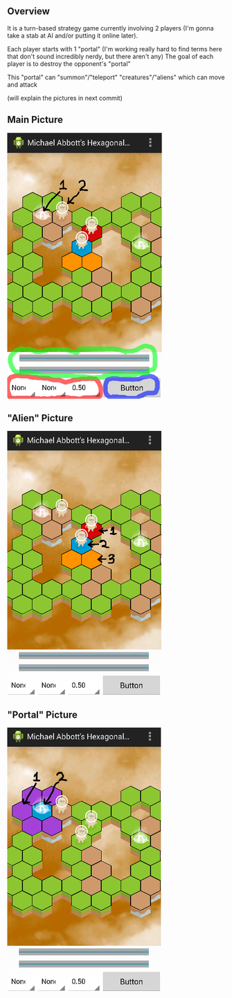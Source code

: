 Overview
-----
It is a turn-based strategy game currently involving 2 players (I'm gonna take a stab at AI and/or putting it online later).

Each player starts with 1 "portal" (I'm working really hard to find terms here that don't sound incredibly nerdy, but there aren't any)
The goal of each player is to destroy the opponent's "portal"

This "portal" can "summon"/"teleport" "creatures"/"aliens" which can move and attack


(will explain the pictures in next commit)

Main Picture
-----
![alt text](https://raw.githubusercontent.com/abbott221/WebsiteAndApp/master/pictures_display/4_3_main.png "Main Picture")



"Alien" Picture
-----
![alt text](https://raw.githubusercontent.com/abbott221/WebsiteAndApp/master/pictures_display/4_3_occupant.png "Main Picture")



"Portal" Picture
-----
![alt text](https://raw.githubusercontent.com/abbott221/WebsiteAndApp/master/pictures_display/4_3_portal.png "Main Picture")


